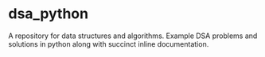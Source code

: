 # dsa_python
A repository for data structures and algorithms. Example DSA problems and solutions in python along with succinct inline documentation.  
